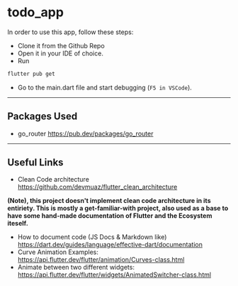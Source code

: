 # todo_app

In order to use this app, follow these steps:

- Clone it from the Github Repo
- Open it in your IDE of choice.
- Run

```bash
flutter pub get
```

- Go to the main.dart file and start debugging (`F5 in VSCode`).

---

## Packages Used

- go_router <https://pub.dev/packages/go_router>

---

## Useful Links

- Clean Code architecture <https://github.com/devmuaz/flutter_clean_architecture>

**(Note), this project doesn't implement clean code architecture in its entiriety. This is mostly a get-familiar-with project, also used as a base to have some hand-made documentation of Flutter and the Ecosystem iteself.**

- How to document code (JS Docs & Markdown like) <https://dart.dev/guides/language/effective-dart/documentation>
- Curve Animation Examples: <https://api.flutter.dev/flutter/animation/Curves-class.html>
- Animate between two different widgets: <https://api.flutter.dev/flutter/widgets/AnimatedSwitcher-class.html>
